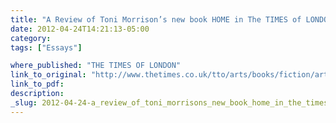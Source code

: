 ```yaml
---
title: "A Review of Toni Morrison’s new book HOME in The TIMES of LONDON"
date: 2012-04-24T14:21:13-05:00
category: 
tags: ["Essays"]

where_published: "THE TIMES OF LONDON"
link_to_original: "http://www.thetimes.co.uk/tto/arts/books/fiction/article3386800.ece"
link_to_pdf:
description:
_slug: 2012-04-24-a_review_of_toni_morrisons_new_book_home_in_the_times_of_london
---
```

